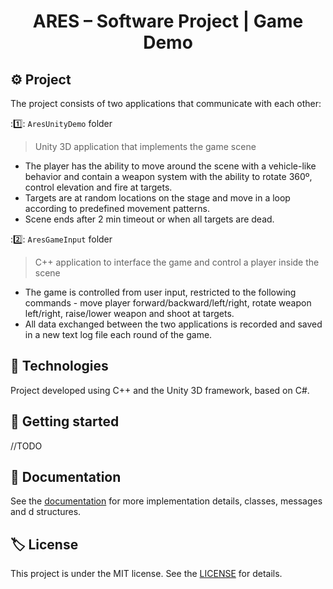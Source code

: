 <h1 align="center">ARES – Software Project | <b>Game Demo</b></h1>

## :gear: **Project**

The project consists of two applications that communicate with each other:

::one:: `AresUnityDemo` folder
> Unity 3D application that implements the game scene

- The player has the ability to move around the scene with a vehicle-like behavior and contain a weapon system with the ability to rotate 360º, control elevation and fire at targets.
- Targets are at random locations on the stage and move in a loop according to predefined movement patterns.
- Scene ends after 2 min timeout or when all targets are dead.

::two:: `AresGameInput` folder
> C++ application to interface the game and control a player inside the scene

- The game is controlled from user input, restricted to the following commands - move player forward/backward/left/right, rotate weapon left/right, raise/lower weapon and shoot at targets.
- All data exchanged between the two applications is recorded and saved in a new text log file each round of the game.

## :space_invader: **Technologies**

Project developed using C++ and the Unity 3D framework, based on C#.

## :round_pushpin: **Getting started**

//TODO

## :page_facing_up: **Documentation**

See the [documentation](doc.md) for more implementation details, classes, messages and d structures.

## :label: **License**

This project is under the MIT license. See the [LICENSE](https://choosealicense.com/licenses/mit/) for details.
